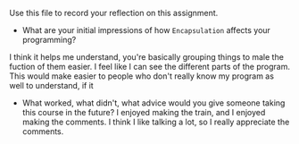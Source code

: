 Use this file to record your reflection on this assignment.

- What are your initial impressions of how `Encapsulation` affects your programming?


I think it helps me understand, you're basically grouping things to male the fuction of them easier. I feel like I can see the different parts of the program. This would make easier to people who don't really know my program as well to understand, if it 


- What worked, what didn't, what advice would you give someone taking this course in the future?
I enjoyed making the train, and I enjoyed making the comments. I think I like talking a lot, so I really appreciate the comments. 

